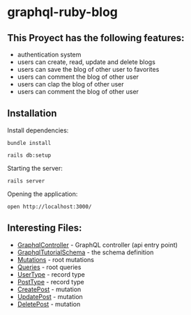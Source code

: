 
# graphql-ruby-blog

## This Proyect has the following features: 

- authentication system 
- users can create, read, update and delete blogs 
- users can save the blog of other user to favorites 
- users can comment the blog of other user 
- users can clap the blog of other user 
- users can comment the blog of other user 

## Installation

Install dependencies:

```
bundle install

rails db:setup
```

Starting the server:

```
rails server
```

Opening the application:

```
open http://localhost:3000/
```
## Interesting Files: 

- [GraphqlController](https://github.com/CamiloQuezadaDev/graphql-ruby-blog/blob/master/app/controllers/graphql_controller.rb) - GraphQL controller (api entry point)
- [GraphqlTutorialSchema](https://github.com/CamiloQuezadaDev/graphql-ruby-blog/blob/master/app/graphql/graphql_ruby_blog_schema.rb) - the schema definition
- [Mutations](https://github.com/CamiloQuezadaDev/graphql-ruby-blog/blob/master/app/graphql/types/mutation_type.rb) - root mutations
- [Queries](https://github.com/CamiloQuezadaDev/graphql-ruby-blog/blob/master/app/graphql/types/query_type.rb) - root queries
- [UserType](https://github.com/CamiloQuezadaDev/graphql-ruby-blog/blob/master/app/graphql/types/user_type.rb) - record type
- [PostType](https://github.com/CamiloQuezadaDev/graphql-ruby-blog/blob/master/app/graphql/types/post_type.rb) - record type
- [CreatePost](https://github.com/CamiloQuezadaDev/graphql-ruby-blog/blob/master/app/graphql/mutations/create_post.rb)  -  mutation
- [UpdatePost](https://github.com/CamiloQuezadaDev/graphql-ruby-blog/blob/master/app/graphql/mutations/update_post.rb)  -  mutation
- [DeletePost](https://github.com/CamiloQuezadaDev/graphql-ruby-blog/blob/master/app/graphql/mutations/delete_post.rb)  -  mutation


